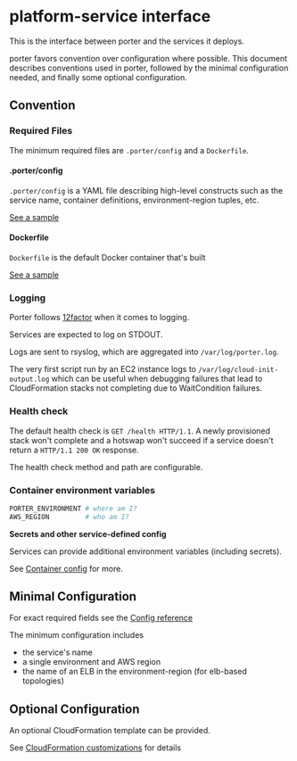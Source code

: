 platform-service interface
==========================

This is the interface between porter and the services it deploys.

porter favors convention over configuration where possible. This document
describes conventions used in porter, followed by the minimal configuration
needed, and finally some optional configuration.

Convention
----------

### Required Files

The minimum required files are `.porter/config` and a `Dockerfile`.

#### .porter/config

`.porter/config` is a YAML file describing high-level constructs such as the
service name, container definitions, environment-region tuples, etc.

[See a sample](../../sample_project/.porter/config)

#### Dockerfile

`Dockerfile` is the default Docker container that's built

[See a sample](../../sample_project/Dockerfile)

### Logging

Porter follows [12factor](http://12factor.net/logs) when it comes to logging.

Services are expected to log on STDOUT.

Logs are sent to rsyslog, which are aggregated into `/var/log/porter.log`.

The very first script run by an EC2 instance logs to
`/var/log/cloud-init-output.log` which can be useful when debugging failures
that lead to CloudFormation stacks not completing due to WaitCondition failures.

### Health check

The default health check is `GET /health HTTP/1.1`. A newly provisioned stack
won't complete and a hotswap won't succeed if a service doesn't return a
`HTTP/1.1 200 OK` response.

The health check method and path are configurable.

### Container environment variables

```bash
PORTER_ENVIRONMENT # where am I?
AWS_REGION         # who am I?
```

**Secrets and other service-defined config**

Services can provide additional environment variables (including secrets).

See [Container config](container-config.md) for more.

Minimal Configuration
---------------------

For exact required fields see the [Config reference](config-reference.md)

The minimum configuration includes

- the service's name
- a single environment and AWS region
- the name of an ELB in the environment-region (for elb-based topologies)

Optional Configuration
----------------------

An optional CloudFormation template can be provided.

See [CloudFormation customizations](cfn-customizations.md) for details
